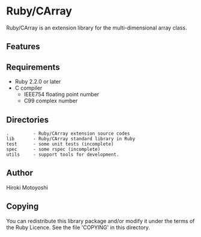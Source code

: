 Ruby/CArray
===========

Ruby/CArray is an extension library for the multi-dimensional array class.

Features
--------

Requirements
------------

* Ruby 2.2.0 or later
* C compiler 
  + IEEE754 floating point number
  + C99 complex number

Directories
-----------

    .         - Ruby/CArray extension source codes
    lib       - Ruby/CArray standard library in Ruby
    test      - some unit tests (incomplete)
    spec      - some rspec (incomplete)
    utils     - support tools for development.

Author
------

Hiroki Motoyoshi 

Copying
-------

You can redistribute this library package and/or modify it under the terms of
the Ruby Licence. See the file 'COPYING' in this directory.
